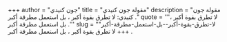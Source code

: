 +++
author = "جون كنيدي"
title = "مقولة جون كنيدي"
description = "مقولة جون كنيدي: لا تطرق بقوة أكبر ، بل استعمل مطرقة أكبر ."
quote = '''لا تطرق بقوة أكبر ، بل استعمل مطرقة أكبر .'''
slug = "لا-تطرق-بقوة-أكبر--بل-استعمل-مطرقة-أكبر"
+++
لا تطرق بقوة أكبر ، بل استعمل مطرقة أكبر .
